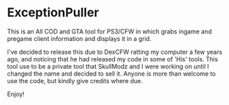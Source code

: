 # ExceptionPuller
This is an All COD and GTA tool for PS3/CFW in which grabs ingame and pregame client information and displays it in a grid.

I've decided to release this due to DexCFW ratting my computer a few years ago, and noticing that he had released my code in some of 'His' tools.
This tool use to be a private tool that SkullModz and I were working on until I changed the name and decided to sell it. Anyone is more than welcome to use the code, but kindly give credits where due.

Enjoy!
